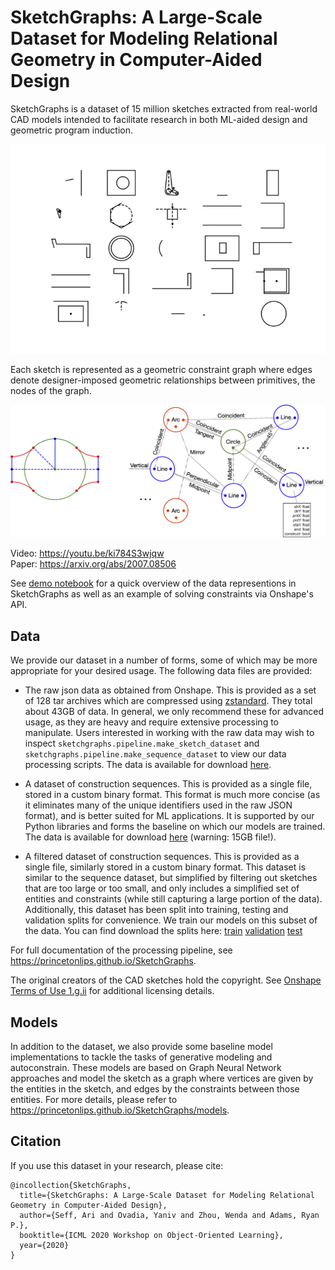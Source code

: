 # SketchGraphs: A Large-Scale Dataset for Modeling Relational Geometry in Computer-Aided Design

SketchGraphs is a dataset of 15 million sketches extracted from real-world CAD models intended to facilitate research in both ML-aided design and geometric program induction.

![blah](/assets/sketchgraphs.gif)


Each sketch is represented as a geometric constraint graph where edges denote designer-imposed geometric relationships between primitives, the nodes of the graph.

![Sketch and graph](/assets/sketch_w_graph.png)

Video: https://youtu.be/ki784S3wjqw  
Paper: https://arxiv.org/abs/2007.08506 

See [demo notebook](demos/sketchgraphs_demo.ipynb) for a quick overview of the data representions in SketchGraphs as well as an example of solving constraints via Onshape's API.

## Data

We provide our dataset in a number of forms, some of which may be more appropriate for your desired usage.
The following data files are provided:

- The raw json data as obtained from Onshape. This is provided as a set of 128 tar archives which are compressed
  using [zstandard](https://facebook.github.io/zstd). They total about 43GB of data. In general, we only recommend these for advanced usage, as
  they are heavy and require extensive processing to manipulate. Users interested in working with the raw data
  may wish to inspect `sketchgraphs.pipeline.make_sketch_dataset` and `sketchgraphs.pipeline.make_sequence_dataset`
  to view our data processing scripts. The data is available for download [here](https://sketchgraphs.cs.princeton.edu/shards).

- A dataset of construction sequences. This is provided as a single file, stored in a custom binary format.
  This format is much more concise (as it eliminates many of the unique identifiers used in the raw JSON format),
  and is better suited for ML applications. It is supported by our Python libraries and forms the baseline
  on which our models are trained. The data is available for download [here](https://sketchgraphs.cs.princeton.edu/sequence/sg_all.npy) (warning: 15GB file!).

- A filtered dataset of construction sequences. This is provided as a single file, similarly stored in a custom
  binary format. This dataset is similar to the sequence dataset, but simplified by filtering out sketches
  that are too large or too small, and only includes a simplified set of entities and constraints (while still
  capturing a large portion of the data). Additionally, this dataset has been split into training, testing and
  validation splits for convenience. We train our models on this subset of the data. You can find download the splits
  here: [train](https://sketchgraphs.cs.princeton.edu/sequence/sg_t16_train.npy)
  [validation](https://sketchgraphs.cs.princeton.edu/sequence/sg_t16_validation.npy)
  [test](https://sketchgraphs.cs.princeton.edu/sequence/sg_t16_test.npy)

For full documentation of the processing pipeline, see https://princetonlips.github.io/SketchGraphs.

The original creators of the CAD sketches hold the copyright. See [Onshape Terms of Use 1.g.ii](https://www.onshape.com/legal/terms-of-use#your_content) for additional licensing details.


## Models
In addition to the dataset, we also provide some baseline model implementations to tackle the tasks of generative
modeling and autoconstrain. These models are based on Graph Neural Network approaches and model the sketch as
a graph where vertices are given by the entities in the sketch, and edges by the constraints between those entities.
For more details, please refer to https://princetonlips.github.io/SketchGraphs/models.


## Citation
If you use this dataset in your research, please cite:
```
@incollection{SketchGraphs,
  title={SketchGraphs: A Large-Scale Dataset for Modeling Relational Geometry in Computer-Aided Design},
  author={Seff, Ari and Ovadia, Yaniv and Zhou, Wenda and Adams, Ryan P.},
  booktitle={ICML 2020 Workshop on Object-Oriented Learning},
  year={2020}
}
```
